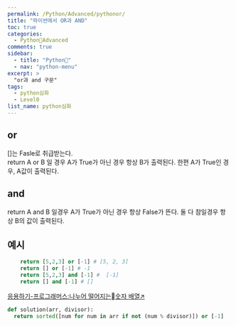 ```yaml
---
permalink: /Python/Advanced/pythonor/
title: "파이썬에서 OR과 AND"
toc: true
categories:
  - Python🐸Advanced
comments: true
sidebar:
  - title: "Python🐸"
  - nav: "python-menu"
excerpt: >
  "or과 and 구문"
tags: 
  - python심화
  - Level0
list_name: python심화
---
```

## or
[]는 Fasle로 취급받는다.  
return A or B 일 경우 A가 True가 아닌 경우 항상 B가 출력된다. 한편 A가 True인 경우, A값이 출력된다.

## and
return A and B 일경우 A가 True가 아닌 경우 항상 False가 뜬다. 둘 다 참일경우 항상 B의 값이 출력된다.


## 예시

```python
    return [5,2,3] or [-1] # [5, 2, 3]
    return [] or [-1] # -1
    return [5,2,3] and [-1] #  [-1]
    return [] and [-1] # []
```


[응용하기-프로그래머스:나누어 떨어지는숫자 배열↗️](https://programmers.co.kr/learn/courses/30/lessons/12910)
```python
def solution(arr, divisor):
  return sorted([num for num in arr if not (num % divisor)]) or [-1]
```
